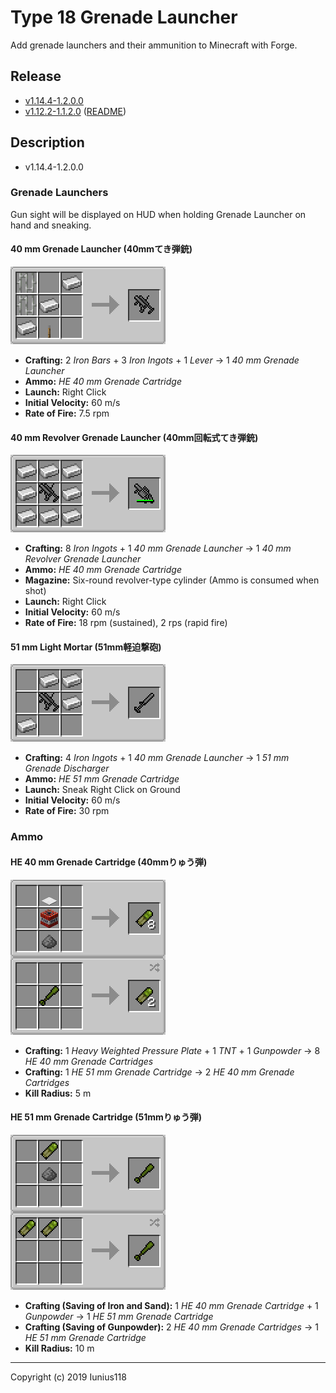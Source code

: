 # Type 18 Grenade Launcher

Add grenade launchers and their ammunition to Minecraft with Forge.

## Release

- [v1.14.4-1.2.0.0](https://github.com/Iunius118/Type18GrenadeLauncher/releases/tag/v1.14.4-1.2.0.0)
- [v1.12.2-1.1.2.0](https://github.com/Iunius118/Type18GrenadeLauncher/releases/tag/v1.12.2-1.1.2.0) ([README](https://github.com/Iunius118/Type18GrenadeLauncher/blob/1.12.2/README.md))

## Description

- v1.14.4-1.2.0.0

### Grenade Launchers

Gun sight will be displayed on HUD when holding Grenade Launcher on hand and sneaking.

#### 40 mm Grenade Launcher (40mmてき弾銃)

<img src="docs/img/recipe_grenade_launcher.png" title="Recipe: 40 mm Grenade Launcher">

- **Crafting:** 2 *Iron Bars* + 3 *Iron Ingots* + 1 *Lever* → 1 *40 mm Grenade Launcher*
- **Ammo:** *HE 40 mm Grenade Cartridge*
- **Launch:** Right Click
- **Initial Velocity:** 60 m/s
- **Rate of Fire:** 7.5 rpm

#### 40 mm Revolver Grenade Launcher (40mm回転式てき弾銃)

<img src="docs/img/recipe_grenade_launcher_revolver.png" title="Recipe: 40 mm Revolver Grenade Launcher">

- **Crafting:** 8 *Iron Ingots* + 1 *40 mm Grenade Launcher* → 1 *40 mm Revolver Grenade Launcher*
- **Ammo:** *HE 40 mm Grenade Cartridge*
- **Magazine:** Six-round revolver-type cylinder (Ammo is consumed when shot)
- **Launch:** Right Click
- **Initial Velocity:** 60 m/s
- **Rate of Fire:** 18 rpm (sustained), 2 rps (rapid fire)

#### 51 mm Light Mortar (51mm軽迫撃砲)

<img src="docs/img/recipe_grenade_discharger.png" title="Recipe: 51 mm Grenade Discharger">

- **Crafting:** 4 *Iron Ingots* + 1 *40 mm Grenade Launcher* → 1 *51 mm Grenade Discharger*
- **Ammo:** *HE 51 mm Grenade Cartridge*
- **Launch:** Sneak Right Click on Ground
- **Initial Velocity:** 60 m/s
- **Rate of Fire:** 30 rpm

### Ammo

#### HE 40 mm Grenade Cartridge (40mmりゅう弾)

<img src="docs/img/recipe_grenade_40.png" title="Recipes: HE 40 mm Grenade Cartridge">

- **Crafting:** 1 *Heavy Weighted Pressure Plate* + 1 *TNT* + 1 *Gunpowder* → 8 *HE 40 mm Grenade Cartridges*
- **Crafting:** 1 *HE 51 mm Grenade Cartridge* → 2 *HE 40 mm Grenade Cartridges*
- **Kill Radius:** 5 m

#### HE 51 mm Grenade Cartridge (51mmりゅう弾)

<img src="docs/img/recipe_grenade_51.png" title="Recipes: HE 51 mm Grenade Cartridge">

- **Crafting (Saving of Iron and Sand):** 1 *HE 40 mm Grenade Cartridge* + 1 *Gunpowder* → 1 *HE 51 mm Grenade Cartridge*
- **Crafting (Saving of Gunpowder):** 2 *HE 40 mm Grenade Cartridges* → 1 *HE 51 mm Grenade Cartridge*
- **Kill Radius:** 10 m

---
Copyright (c) 2019 Iunius118
